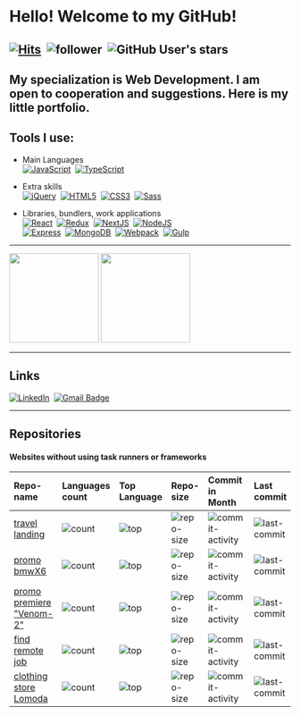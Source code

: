 # Hello! Welcome to my GitHub!
[![Hits](https://hits.seeyoufarm.com/api/count/incr/badge.svg?url=https%3A%2F%2Fgithub.com%2Fdobkir%2Fhit-counter&count_bg=%2370C956&title_bg=%23555555&icon=&icon_color=%23E7E7E7&title=hits&edge_flat=true)](https://hits.seeyoufarm.com)&nbsp;
![follower](https://img.shields.io/github/followers/dobkir?color=70C956&label=Follow&logo=GitHub&logoColor=FFF)&nbsp;
![GitHub User's stars](https://img.shields.io/github/stars/dobkir?color=70C956&label=Stars&logo=GitHub&affiliations=OWNER%2CCOLLABORATOR)&nbsp;
---

<!---
dobkir/dobkir is a ✨ special ✨ repository because its `README.md` (this file) appears on your GitHub profile.
You can click the Preview link to take a look at your changes.

- 👋 Hi, I’m @dobkir
- 👀 I’m interested in ...
- 🌱 I’m currently learning ...
- 💞️ I’m looking to collaborate on ...
- 📫 How to reach me ...
- 🤔 I’m looking for help with ...
- 💬 Ask me about ...
- 📫 How to reach me: ...
- 😄 Pronouns: ...
- ⚡ Fun fact: ...

--->

## My specialization is Web Development. I am open to cooperation and suggestions. Here is my little portfolio.
## Tools I use:
- Main Languages<br>
[![JavaScript](https://img.shields.io/badge/JavaScript-f1e05a?style=for-the-badge&logo=JavaScript&logoColor=000)](https://javascript.info/)&nbsp;
[![TypeScript](https://img.shields.io/badge/TypeScript-3178c6?style=for-the-badge&logo=TypeScript&logoColor=white)](https://www.typescriptlang.org/)

- Extra skills<br>
[![jQuery](https://img.shields.io/badge/jQuery-0769AD?style=for-the-badge&logo=jQuery&logoColor=white)](https://jquery.com/)&nbsp;
[![HTML5](https://img.shields.io/badge/HTML5-e34c26?style=for-the-badge&logo=HTML5&logoColor=000)](https://www.w3.org/TR/html52/)&nbsp;
[![CSS3](https://img.shields.io/badge/CSS3-563d7c?style=for-the-badge&logo=CSS3&logoColor=fff)](https://www.w3.org/Style/CSS/)&nbsp;
[![Sass](https://img.shields.io/badge/Sass-bf4080?style=for-the-badge&logo=Sass&logoColor=fff)](https://sass-lang.com/)

- Libraries, bundlers, work applications<br>
[![React](https://img.shields.io/badge/React-282c34?style=for-the-badge&logo=React&logoColor=61dafb)](https://reactjs.org/)&nbsp;
[![Redux](https://img.shields.io/badge/Redux-764abc?style=for-the-badge&logo=Redux&logoColor=fff)](https://redux.js.org/)&nbsp;
[![NextJS](https://img.shields.io/badge/Next.js-000?style=for-the-badge&logo=Next.js&logoColor=fff)](https://nextjs.org/)&nbsp;
[![NodeJS](https://img.shields.io/badge/Node.js-026e00?style=for-the-badge&logo=Node.js&logoColor=fff)](https://nodejs.org/)<br>
[![Express](https://img.shields.io/badge/Express-000?style=for-the-badge&logo=Express&logoColor=fff)](https://expressjs.com/)&nbsp;
[![MongoDB](https://img.shields.io/badge/MongoDB-13aa52?style=for-the-badge&logo=MongoDB&logoColor=fff)](https://www.mongodb.com/)&nbsp;
[![Webpack](https://img.shields.io/badge/Webpack-8DD6F9?style=for-the-badge&logo=Webpack&logoColor=fff)](https://webpack.js.org/)&nbsp;
[![Gulp](https://img.shields.io/badge/Gulp-fa383e?style=for-the-badge&logo=Gulp&logoColor=fff)](https://gulpjs.com/)

---

<p align="left">
<img src="https://github-readme-stats.vercel.app/api?username=dobkir&show_icons=true&bg_color=65,70c956,1c6907&title_color=04548b&text_color=e3f08f&border_radius=10&layout=compact" height="160px" />
<img src="https://github-readme-stats.vercel.app/api/top-langs/?username=dobkir&show_icons=true&bg_color=55,70c956,1c6907&title_color=04548b&text_color=e3f08f&border_radius=10&layout=compact" height="160px" />
</p>

---

## Links
[![LinkedIn](https://img.shields.io/badge/-LinkedIn-black.svg?style=for-the-badge&logo=linkedin&colorB=555)](https://www.linkedin.com/in/pavel-kirillov-dobkir)&nbsp;
[![Gmail Badge](https://img.shields.io/badge/Gmail-d14836?style=for-the-badge&logo=Gmail&logoColor=white&link=mailto:p.kirillov2020@gmail.com)](mailto:p.kirillov2020@gmail.com)

---

## Repositories
#### Websites without using task runners or frameworks
|Repo-name|Languages count|Top Language|Repo-size|Commit in Month|Last commit|
|:-------|:-----|:----------|:-------|:------------|:---------|
|[travel landing](https://github.com/dobkir/travel_landing)|![count](https://img.shields.io/github/languages/count/dobkir/travel_landing)|![top](https://img.shields.io/github/languages/top/dobkir/travel_landing)|![repo-size](https://img.shields.io/github/repo-size/dobkir/travel_landing)|![commit-activity](https://img.shields.io/github/commit-activity/m/dobkir/travel_landing)|![last-commit](https://img.shields.io/github/last-commit/dobkir/travel_landing)|
|[promo bmwX6](https://github.com/dobkir/bmwX6)|![count](https://img.shields.io/github/languages/count/dobkir/bmwX6)|![top](https://img.shields.io/github/languages/top/dobkir/bmwX6)|![repo-size](https://img.shields.io/github/repo-size/dobkir/bmwX6)|![commit-activity](https://img.shields.io/github/commit-activity/m/dobkir/bmwX6)|![last-commit](https://img.shields.io/github/last-commit/dobkir/bmwX6)|
|[promo premiere "Venom-2"](https://github.com/dobkir/movie-promo-Venom-2)|![count](https://img.shields.io/github/languages/count/dobkir/movie-promo-Venom-2)|![top](https://img.shields.io/github/languages/top/dobkir/movie-promo-Venom-2)|![repo-size](https://img.shields.io/github/repo-size/dobkir/movie-promo-Venom-2)|![commit-activity](https://img.shields.io/github/commit-activity/m/dobkir/movie-promo-Venom-2)|![last-commit](https://img.shields.io/github/last-commit/dobkir/movie-promo-Venom-2)|
|[find remote job](https://github.com/dobkir/findRemoteJob)|![count](https://img.shields.io/github/languages/count/dobkir/findRemoteJob)|![top](https://img.shields.io/github/languages/top/dobkir/findRemoteJob)|![repo-size](https://img.shields.io/github/repo-size/dobkir/findRemoteJob)|![commit-activity](https://img.shields.io/github/commit-activity/m/dobkir/findRemoteJob)|![last-commit](https://img.shields.io/github/last-commit/dobkir/findRemoteJob)|
|[clothing store Lomoda](https://github.com/dobkir/lomoda-shop-html)|![count](https://img.shields.io/github/languages/count/dobkir/lomoda-shop-html)|![top](https://img.shields.io/github/languages/top/dobkir/lomoda-shop-html)|![repo-size](https://img.shields.io/github/repo-size/dobkir/lomoda-shop-html)|![commit-activity](https://img.shields.io/github/commit-activity/m/dobkir/lomoda-shop-html)|![last-commit](https://img.shields.io/github/last-commit/dobkir/lomoda-shop-html)|
